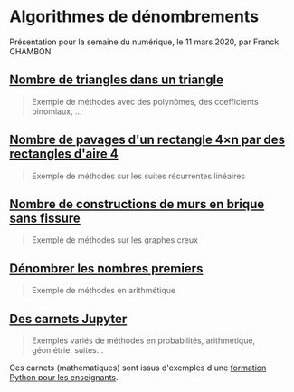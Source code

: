 # Algorithmes de dénombrements

Présentation pour la semaine du numérique, le 11 mars 2020, par Franck CHAMBON

## [Nombre de triangles dans un triangle](https://htmlpreview.github.io/?https://github.com/FranckCHAMBON/Enumeration/blob/master/1.Compte_figures/Compte.html)
> Exemple de méthodes avec des polynômes, des coefficients binomiaux, ...

## [Nombre de pavages d'un rectangle 4×n par des rectangles d'aire 4](https://htmlpreview.github.io/?https://github.com/FranckCHAMBON/Enumeration/blob/master/2.Pavages/pavages_4xn.html)

> Exemple de méthodes sur les suites récurrentes linéaires

## [Nombre de constructions de murs en brique sans fissure](https://htmlpreview.github.io/?https://github.com/FranckCHAMBON/Enumeration/blob/master/3.Mur_en_briques/Mur_en_briques.html)

> Exemple de méthodes sur les graphes creux

## [Dénombrer les nombres premiers](https://htmlpreview.github.io/?https://github.com/FranckCHAMBON/Enumeration/blob/master/4.Compte_nb_premiers/cpt_nb_premiers.html)

> Exemple de méthodes en arithmétique

## [Des carnets Jupyter](https://mybinder.org/v2/gh/FranckCHAMBON/Enumeration/master?filepath=5.Carnets)

> Exemples variés de méthodes en probabilités, arithmétique, géométrie, suites...

Ces carnets (mathématiques) sont issus d'exemples d'une [formation Python pour les enseignants](https://htmlpreview.github.io/?https://github.com/FranckCHAMBON/Python-Lycee/blob/master/Python-Presentation/Python-Presentation.html).
